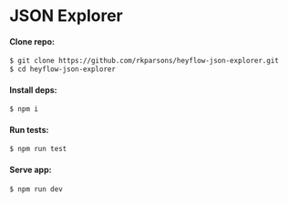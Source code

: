 # JSON Explorer

#### Clone repo:

```sh
$ git clone https://github.com/rkparsons/heyflow-json-explorer.git
$ cd heyflow-json-explorer
```

#### Install deps:

```sh
$ npm i
```

#### Run tests:

```sh
$ npm run test
```

#### Serve app:

```sh
$ npm run dev
```
